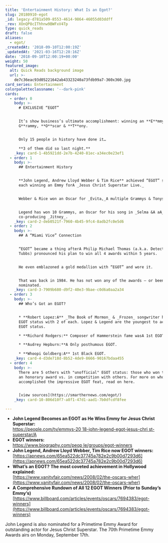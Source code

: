 ```yaml
---
title: 'Entertainment History: What Is an Egot?'
slug: 20180910-egot
_id: legacy-d781a509-8553-4614-9864-46055d03ddff
_rev: XOnQP8cIThhnw9BWFxV4Tp
type: quick_reads
draft: false
aliases:
  - egot/
_createdAt: '2018-09-10T12:00:19Z'
_updatedAt: '2021-03-16T12:28:16Z'
date: '2018-09-10T12:00:19+00:00'
weight: 50
featured_image:
  alt: Quick Reads background image
  url: >-
    de7c36eac93d05221642ab43323240a73fdb99a7-360x360.jpg
card_series: Entertainment
colorpaletteclassname: '--dark-pink'
cards:
  - order: 0
    body: >-
      # EXCLUSIVE “EGOT”


      It’s show business’s ultimate accomplishment: winning an **E**mmy**,
      G**rammy, **O**scar & **T**ony.


      Only 15 people in history have done it…  

      **3 of them did so last night.**
    _key: card-1-4b5921dd-2e7b-4240-81ec-a34ec0e23ef1
  - order: 1
    body: >-
      ## Entertainment History


      **John Legend, Andrew Lloyd Webber & Tim Rice** achieved “EGOT” status
      each winning an Emmy forA _Jesus Christ Superstar Live._


      Webber & Rice won an Oscar for _Evita,_A multiple Grammys & Tonys.


      Legend has won 10 Grammys, an Oscar for his song in _Selma &A aA_ Tony for
      co-producing _Jitney_.
    _key: card-2-deb0521f-7960-4b45-9fc4-8adb2fc0e5d6
  - order: 2
    body: >-
      ## A “Miami Vice” Connection


      “EGOT” became a thing afterA Philip Michael Thomas (a.k.a. Detective Rico
      Tubbs) pronounced his plan to win all 4 awards within 5 years.


      He even emblazoned a gold medallion with “EGOT” and wore it.


      That was back in 1984. He has not won any of the awards – or been
      nominated.
    _key: card-3-7909b680-d9f2-40e3-9bae-c0d6a0aa2a34
  - order: 3
    body: >-
      ## Who’s Got an EGOT?


      * **Robert Lopez:A** _The Book of Mormon_ & _Frozen_ songwriter has double
      EGOT status with 2 of each. Lopez & Legend are the youngest to achieve
      EGOT status.

      * **Richard Rodgers:** Composer of Hammerstein fame wasA 1st EGOT.

      * **Audrey Hepburn:**A Only posthumous EGOT.

      * **Whoopi Goldberg:A** 1st Black EGOT.
    _key: card-4-d3de718d-8b52-4de9-8666-90167bdaa455
  - order: 4
    body: >-
      There are 5 others with "unofficial" EGOT status: those who won thanks to
      an honorary award vs. in competition with others. For more on who has
      accomplished the impressive EGOT feat, read on here.


      [view sources](https://smarthernews.com/egot/)
    _key: card-10-806d10f7-a8f1-47d1-aad1-7b0dfcdf8fee

---
```

* **John Legend Becomes an EGOT as He Wins Emmy for Jesus Christ Superstar:**  
[https://people.com/tv/emmys-20 18-john-legend-egot-jesus-chri st-superstar/A](https://people.com/tv/emmys-20)
* **EGOT winners:**  
[https://www.biography.com/peop le/groups/egot-winners](https://www.biography.com/peop)
* **John Legend, Andrew Lloyd Webber, Tim Rice now EGOT winners:**  
[https://apnews.com/65ea522dc37745a782e2c9b00d7293d6](https://apnews.com/65ea522dc37745a782e2c9b00d7293d6)
* **What’s an EGOT? The most coveted achievement in Hollywood explained:**  
[https://www.vanityfair.com/news/2008/02/the-oscars-wher](https://www.vanityfair.com/news/2008/02/the-oscars-wher)
* **A Comprehensive Rundown of All 12 EGOT Winners (Prior to Sunday’s Emmy’s)**  
[https://www.billboard.com/articles/events/oscars/7694383/egot-winners](https://www.billboard.com/articles/events/oscars/7694383/egot-winners)

John Legend is also nominated for a Primetime Emmy Award for outstanding actor for Jesus Christ Superstar. The 70th Primetime Emmy Awards airs on Monday, September 17th.